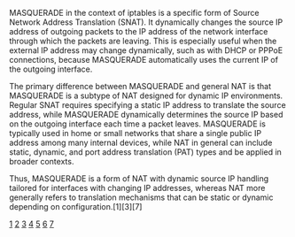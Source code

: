 MASQUERADE in the context of iptables is a specific form of Source Network Address Translation (SNAT). It dynamically changes
the source IP address of outgoing packets to the IP address of the network interface through which the packets are leaving.
This is especially useful when the external IP address may change dynamically, such as with DHCP or PPPoE connections,
because MASQUERADE automatically uses the current IP of the outgoing interface.

The primary difference between MASQUERADE and general NAT is that MASQUERADE is a subtype of NAT designed for dynamic IP
environments. Regular SNAT requires specifying a static IP address to translate the source address, while MASQUERADE
dynamically determines the source IP based on the outgoing interface each time a packet leaves. MASQUERADE is typically used
in home or small networks that share a single public IP address among many internal devices, while NAT in general can include
static, dynamic, and port address translation (PAT) types and be applied in broader contexts.

Thus, MASQUERADE is a form of NAT with dynamic source IP handling tailored for interfaces with changing IP addresses, whereas
NAT more generally refers to translation mechanisms that can be static or dynamic depending on configuration.[1][3][7]

[1](https://nishantmunjal.com/lesson/nat-ip-masquerading/)
[2](https://www.reddit.com/r/HomeNetworking/comments/1cbvyoj/what_does_masquerade_mean_exactly_w/)
[3](https://blogs.learningdevops.com/what-is-ip-masquerade-a-simple-explanation-of-this-powerful-nat-feature-445eecca43e8)
[4](https://netbe.pl/iptables-masquerade-szczegolowy-przewodnik-dla-uzytkownikow/)
[5](https://www.geeksforgeeks.org/linux-unix/using-masquerading-with-iptables-for-network-address-translation-nat/)
[6](https://tldp.org/HOWTO/IP-Masquerade-HOWTO/what-is-masq.html) [7](https://forum.mikrotik.com/t/masquerading-vs-nat/40530)
